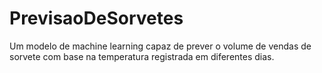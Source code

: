 # PrevisaoDeSorvetes
Um modelo de machine learning capaz de prever o volume de vendas de sorvete com base na temperatura registrada em diferentes dias.
